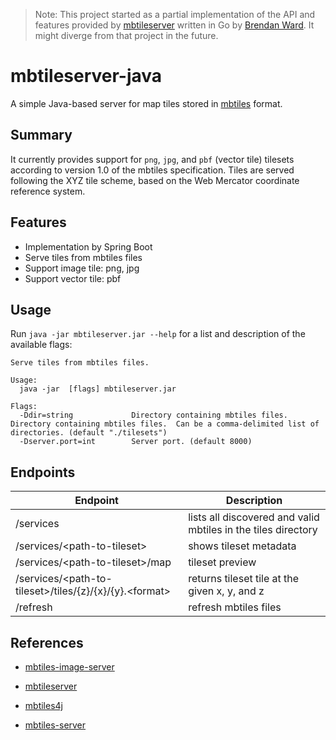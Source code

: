 > Note: This project started as a partial implementation of the API and features provided by [mbtileserver](https://github.com/consbio/mbtileserver) written in Go by [Brendan Ward](https://github.com/brendan-ward). It might diverge from that project in the future.

# mbtileserver-java

A simple Java-based server for map tiles stored in [mbtiles](https://github.com/mapbox/mbtiles-spec) format.

## Summary

It currently provides support for `png`, `jpg`, and `pbf` (vector tile)
tilesets according to version 1.0 of the mbtiles specification. Tiles
are served following the XYZ tile scheme, based on the Web Mercator
coordinate reference system.

## Features
- Implementation by Spring Boot
- Serve tiles from mbtiles files
- Support image tile: png, jpg
- Support vector tile: pbf

## Usage

Run `java -jar mbtileserver.jar --help` for a list and description of the available flags:
```
Serve tiles from mbtiles files.

Usage:
  java -jar  [flags] mbtileserver.jar

Flags:
  -Ddir=string             Directory containing mbtiles files. Directory containing mbtiles files.  Can be a comma-delimited list of directories. (default "./tilesets")
  -Dserver.port=int        Server port. (default 8000)
```

## Endpoints

| Endpoint                                                     | Description                                                                    |
|--------------------------------------------------------------|--------------------------------------------------------------------------------|
| /services                                                    | lists all discovered and valid mbtiles in the tiles directory                  |
| /services/\<path-to-tileset>                                 | shows tileset metadata                                                         |                                                            |
| /services/\<path-to-tileset>/map                             | tileset preview                                                         |                                                            |
| /services/\<path-to-tileset>/tiles/{z}/{x}/{y}.\<format>     | returns tileset tile at the given x, y, and z                                  |
| /refresh                                                     | refresh mbtiles files                                  |

## References

- [mbtiles-image-server](https://github.com/wclwksn/mbtiles-image-server)

- [mbtileserver](https://github.com/consbio/mbtileserver)

- [mbtiles4j](https://github.com/jtreml/mbtiles4j)

- [mbtiles-server](https://github.com/agorshkov23/mbtiles-server)
